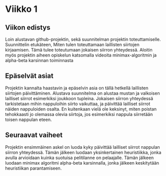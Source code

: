 # Viikko 1

## Viikon edistys
Loin alustavan github-projektin, sekä suunnitelman projektin toteuttamiselle. Suunnittelin etukäteen, Miten tulen toteuttamaan laillisten siirtojen kirjaamisen. Tämä tulee toteutumaan jokaisen siirron yhteydessä. Aloitin myös projektin aiheen opiskelun katsomalla videoita minimax-algoritmin ja alpha-beta karsinnan toiminnasta

## Epäselvät asiat
Projektin kannalta haastavin ja epäselvin asia on tällä hetkellä laillisten siirtojen päivittäminen. Alustava suunnitelma on alustaa mustan ja valkoisen lailliset siirrot esimerkiksi joukkoon tupleina. Jokaisen siirron yhteydessä tarkistetaan mihin nappuloihin siirto vaikuttaa, ja päivittää lailliset siirrot näiden nappuloiden osalta. En kuitenkaan vielä ole keksinyt, miten poistan tehokkaasti jo olemassa olevia siirtoja, jos esimerkiksi nappula siirretään toisen nappulan eteen.

## Seuraavat vaiheet
Projektin ensimmäinen askel on luoda kyky päivittää lailliset siirrot nappulan siirron yhteydessä. Tämän jälkeen luodaan yksinkertainen heuristiikka, jonka avulla arvioidaan kuinka suotuisa pelitilanne on pelaajalle. Tämän jälkeen luodaan minimax algoritmi alpha-beta karsinnalla, jonka jälkeen keskitytään heuristiikan parantamiseen.

